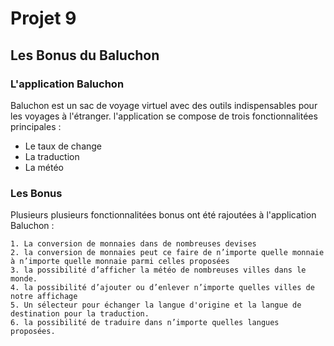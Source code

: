 #  Projet 9
## Les Bonus du Baluchon
### L'application Baluchon
Baluchon est un sac de voyage virtuel avec des outils indispensables pour les voyages à l'étranger.
l'application se compose de trois fonctionnalitées principales :
* Le taux de change
* La traduction
* La météo
### Les Bonus
Plusieurs plusieurs fonctionnalitées bonus ont été rajoutées à l'application Baluchon :

    1. La conversion de monnaies dans de nombreuses devises
    2. la conversion de monnaies peut ce faire de n’importe quelle monnaie à n’importe quelle monnaie parmi celles proposées
    3. la possibilité d’afficher la météo de nombreuses villes dans le monde.
    4. la possibilité d’ajouter ou d’enlever n’importe quelles villes de notre affichage
    5. Un sélecteur pour échanger la langue d'origine et la langue de destination pour la traduction.
    6. la possibilité de traduire dans n’importe quelles langues proposées.


